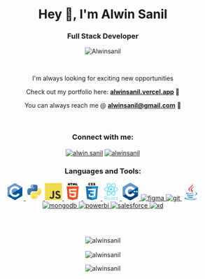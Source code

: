 <h1 align="center">Hey 👋, I'm Alwin Sanil</h1>
<h3 align="center">Full Stack Developer</h3>
<p align="center"> <img src="https://komarev.com/ghpvc/?username=Alwinsanil&&label=Profile%20views&color=1c3175&style=flat" alt="Alwinsanil" /> </p>
<br>


<!-- <p align="center"> <a href="https://github.com/ryo-ma/github-profile-trophy"><img src="https://github-profile-trophy.vercel.app/?username=alwinsanil&theme=chalk&no-bg=true&column=4&margin-w=15&margin-h=15" alt="alwinsanil" /></a> </p> -->

<p align="center">I'm always looking for exciting new opportunities</p> 
<p align="center">Check out my portfolio here: <strong><a href="https://alwinsanil.vercel.app/">alwinsanil.vercel.app</a> 🔗</strong></p> 
<p align="center">You can always reach me @ <a href="mailto:alwinsanil@gmail.com"><strong>alwinsanil@gmail.com</strong></a> 📧</p> 
<br>
</p>
<h3 align="center">Connect with me:</h3>
<p align="center">
<a href="https://www.instagram.com/alwin.sanil/?hl=en" target="_blank"><img align="center" src="https://raw.githubusercontent.com/rahuldkjain/github-profile-readme-generator/master/src/images/icons/Social/instagram.svg" alt="alwin.sanil" height="30" width="40" /></a>
<a href="https://www.linkedin.com/in/alwin-sanil-63a27a210/" target="_blank"><img align="center" src="https://raw.githubusercontent.com/rahuldkjain/github-profile-readme-generator/master/src/images/icons/Social/linked-in-alt.svg" alt="alwinsanil" height="30" width="40" /></a>
</p>

<h3 align="center">Languages and Tools:</h3>
<p align="center"> 
  <a href="https://www.cprogramming.com/" target="_blank" rel="noreferrer"> <img src="https://raw.githubusercontent.com/devicons/devicon/master/icons/c/c-original.svg" alt="c" width="40" height="40"/> </a> 
  <a href="https://www.python.org" target="_blank" rel="noreferrer"> <img src="https://raw.githubusercontent.com/devicons/devicon/master/icons/python/python-original.svg" alt="python" width="40" height="40"/> </a> 
  <a href="https://developer.mozilla.org/en-US/docs/Web/JavaScript" target="_blank" rel="noreferrer"> <img src="https://raw.githubusercontent.com/devicons/devicon/master/icons/javascript/javascript-original.svg" alt="javascript" width="40" height="40"/> </a> 
  <a href="https://www.w3.org/html/" target="_blank" rel="noreferrer"> <img src="https://raw.githubusercontent.com/devicons/devicon/master/icons/html5/html5-original-wordmark.svg" alt="html5" width="40" height="40"/> </a> 
  <a href="https://www.w3schools.com/css/" target="_blank" rel="noreferrer"> <img src="https://raw.githubusercontent.com/devicons/devicon/master/icons/css3/css3-original-wordmark.svg" alt="css3" width="40" height="40"/> </a> 
  <a href="https://reactjs.org/" target="_blank" rel="noreferrer"> <img src="https://raw.githubusercontent.com/devicons/devicon/master/icons/react/react-original-wordmark.svg" alt="react" width="40" height="40"/> </a> 
  <a href="https://www.w3schools.com/cpp/" target="_blank"> <img src="https://raw.githubusercontent.com/devicons/devicon/master/icons/cplusplus/cplusplus-original.svg" alt="cplusplus" width="40" height="40"/> </a>
  <a href="https://www.figma.com/" target="_blank" rel="noreferrer"> <img src="https://www.vectorlogo.zone/logos/figma/figma-icon.svg" alt="figma" width="40" height="40"/> </a> 
  <a href="https://git-scm.com/" target="_blank" rel="noreferrer"> <img src="https://www.vectorlogo.zone/logos/git-scm/git-scm-icon.svg" alt="git" width="40" height="40"/> </a> 
  <a href="https://www.java.com" target="_blank" rel="noreferrer"> <img src="https://raw.githubusercontent.com/devicons/devicon/master/icons/java/java-original.svg" alt="java" width="40" height="40"/> </a> 
  <a href="https://www.mongodb.com/" target="_blank"> <img src="https://www.vectorlogo.zone/logos/mongodb/mongodb-icon.svg" alt="mongodb" width="40" height="40"/> </a>
  <a href="https://learn.microsoft.com/en-us/power-bi/" target="_blank" rel="noreferrer"> <img src="https://www.vectorlogo.zone/logos/microsoft_powerbi/microsoft_powerbi-icon.svg" alt="powerbi" width="40" height="40"/> </a> 
  <a href="https://www.salesforce.com/eu/?ir=1" target="_blank" rel="noreferrer"> <img src="https://www.vectorlogo.zone/logos/salesforce/salesforce-icon.svg" alt="salesforce" width="40" height="40"/> </a> 
  <!-- <a href="https://opencv.org/" target="_blank" rel="noreferrer"> <img src="https://www.vectorlogo.zone/logos/opencv/opencv-icon.svg" alt="opencv" width="40" height="40"/> </a> -->
  <a href="https://www.adobe.com/products/xd.html" target="_blank" rel="noreferrer"> <img src="https://cdn.worldvectorlogo.com/logos/adobe-xd.svg" alt="xd" width="40" height="40"/> </a> 
</p>
<br>
<br>

<p align = "center"><img align="center" src="https://github-readme-stats.vercel.app/api/top-langs?username=alwinsanil&theme=ayu-mirage&show_icons=true&locale=en&layout=compact" alt="alwinsanil" /></p>

<p align = "center"><img align="center" src="https://github-readme-stats.vercel.app/api?username=alwinsanil&theme=ayu-mirage&show_icons=true&locale=en" alt="alwinsanil" /></p>

<p align="center"><img src="https://github-readme-streak-stats.herokuapp.com/?user=alwinsanil&" alt="alwinsanil" /></p>
